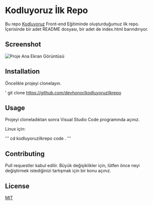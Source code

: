 # Kodluyoruz İlk Repo

Bu repo [Kodluyoruz](www.kodluyoruz.org) Front-end Eğitiminde oluşturduğumuz ilk repo. İçerisinde bir adet README dosyası, bir adet de index.html barındırıyor.

## Screenshot
![Proje Ana Ekran Görüntüsü](https://i.hizliresim.com/o90wnik.png)

## Installation

Öncelikle projeyi clonelayın.

' git clone https://github.com/devhonor/kodluyoruzilkrepo

## Usage 

Projeyi cloneladıktan sonra Visual Studio Code programında açınız.

Linux için: 

'''
cd kodluyoruzilkrepo
code .
'''

## Contributing

Pull requestler kabul edilir. Büyük değişiklikler için, lütfen önce neyi değiştirmek istediğinizi tartışmak için bir konu açınız.

## License

[MIT](https://en.wikipedia.org/wiki/MIT_License)